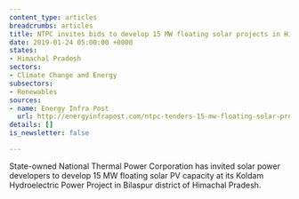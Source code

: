 ```yaml
---
content_type: articles
breadcrumbs: articles
title: NTPC invites bids to develop 15 MW floating solar projects in Himachal Pradesh
date: 2019-01-24 05:00:00 +0000
states:
- Himachal Pradesh
sectors:
- Climate Change and Energy
subsectors:
- Renewables
sources:
- name: Energy Infra Post
  url: http://energyinfrapost.com/ntpc-tenders-15-mw-floating-solar-project-himachal-pradesh/
details: []
is_newsletter: false

---
```

State-owned National Thermal Power Corporation has invited solar power developers to develop 15 MW floating solar PV capacity at its Koldam Hydroelectric Power Project in Bilaspur district of Himachal Pradesh.
